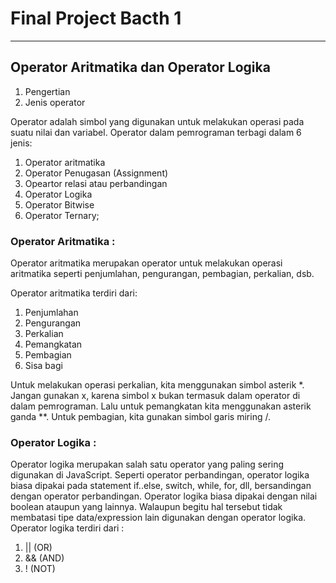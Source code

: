 # **Final Project Bacth 1**
---

## **Operator Aritmatika dan Operator Logika**
1. Pengertian
2. Jenis operator 

Operator adalah simbol yang digunakan untuk melakukan operasi pada suatu nilai dan variabel. Operator dalam pemrograman terbagi dalam 6 jenis:

1. Operator aritmatika
2. Operator Penugasan (Assignment)
3. Opeartor relasi atau perbandingan
4. Operator Logika
5. Operator Bitwise
6. Operator Ternary;

### **Operator Aritmatika :**
Operator aritmatika merupakan operator untuk melakukan operasi aritmatika seperti penjumlahan, pengurangan, pembagian, perkalian, dsb.

Operator aritmatika terdiri dari:
1. Penjumlahan
2. Pengurangan
3. Perkalian
4. Pemangkatan
5. Pembagian
6. Sisa bagi

Untuk melakukan operasi perkalian, kita menggunakan simbol asterik *. Jangan gunakan x, karena simbol x bukan termasuk dalam operator di dalam pemrograman. Lalu untuk pemangkatan kita menggunakan asterik ganda **. Untuk pembagian, kita gunakan simbol garis miring /.

### **Operator Logika :**
Operator logika merupakan salah satu operator yang paling sering digunakan di JavaScript. Seperti operator perbandingan, operator logika biasa dipakai pada statement if..else, switch, while, for, dll, bersandingan dengan operator perbandingan. Operator logika biasa dipakai dengan nilai boolean ataupun yang lainnya. Walaupun begitu hal tersebut tidak membatasi tipe data/expression lain digunakan dengan operator logika.
Operator logika terdiri dari : 
1. || (OR)
2. && (AND)
3. ! (NOT)
